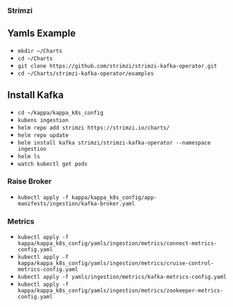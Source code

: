 ### Strimzi

## Yamls Example

- `mkdir ~/Charts`
- `cd ~/Charts`
- `git clone https://github.com/strimzi/strimzi-kafka-operator.git`
- `cd ~/Charts/strimzi-kafka-operator/examples`

## Install Kafka

- `cd ~/kappa/kappa_k8s_config`
- `kubens ingestion`
- `helm repo add strimzi https://strimzi.io/charts/`
- `helm repo update`
- `helm install kafka strimzi/strimzi-kafka-operator --namespace ingestion`
- `helm ls`
- `watch kubectl get pods`

### Raise Broker

- `kubectl apply -f kappa/kappa_k8s_config/app-manifests/ingestion/kafka-broker.yaml`

### Metrics

- `kubectl apply -f kappa/kappa_k8s_config/yamls/ingestion/metrics/connect-metrics-config.yaml`
- `kubectl apply -f kappa/kappa_k8s_config/yamls/ingestion/metrics/cruise-control-metrics-config.yaml`
- `kubectl apply -f yamls/ingestion/metrics/kafka-metrics-config.yaml`
- `kubectl apply -f kappa/kappa_k8s_config/yamls/ingestion/metrics/zookeeper-metrics-config.yaml`
